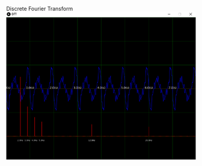 Discrete Fourier Transform
![circuit](https://github.com/AchcarLucas/Engenharia-F-sica-USP-/blob/master/DFT/image/DFT.png)
